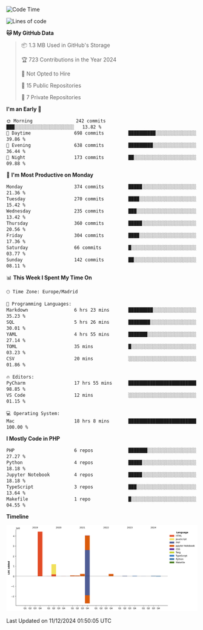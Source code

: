 <!--START_SECTION:waka-->
![Code Time](http://img.shields.io/badge/Code%20Time-537%20hrs%2040%20mins-blue)

![Lines of code](https://img.shields.io/badge/From%20Hello%20World%20I%27ve%20Written-10.4%20million%20lines%20of%20code-blue)

**🐱 My GitHub Data** 

> 📦 1.3 MB Used in GitHub's Storage 
 > 
> 🏆 723 Contributions in the Year 2024
 > 
> 🚫 Not Opted to Hire
 > 
> 📜 15 Public Repositories 
 > 
> 🔑 7 Private Repositories 
 > 
**I'm an Early 🐤** 

```text
🌞 Morning                242 commits         ███░░░░░░░░░░░░░░░░░░░░░░   13.82 % 
🌆 Daytime                698 commits         ██████████░░░░░░░░░░░░░░░   39.86 % 
🌃 Evening                638 commits         █████████░░░░░░░░░░░░░░░░   36.44 % 
🌙 Night                  173 commits         ██░░░░░░░░░░░░░░░░░░░░░░░   09.88 % 
```
📅 **I'm Most Productive on Monday** 

```text
Monday                   374 commits         █████░░░░░░░░░░░░░░░░░░░░   21.36 % 
Tuesday                  270 commits         ████░░░░░░░░░░░░░░░░░░░░░   15.42 % 
Wednesday                235 commits         ███░░░░░░░░░░░░░░░░░░░░░░   13.42 % 
Thursday                 360 commits         █████░░░░░░░░░░░░░░░░░░░░   20.56 % 
Friday                   304 commits         ████░░░░░░░░░░░░░░░░░░░░░   17.36 % 
Saturday                 66 commits          █░░░░░░░░░░░░░░░░░░░░░░░░   03.77 % 
Sunday                   142 commits         ██░░░░░░░░░░░░░░░░░░░░░░░   08.11 % 
```


📊 **This Week I Spent My Time On** 

```text
🕑︎ Time Zone: Europe/Madrid

💬 Programming Languages: 
Markdown                 6 hrs 23 mins       █████████░░░░░░░░░░░░░░░░   35.23 % 
SQL                      5 hrs 26 mins       ████████░░░░░░░░░░░░░░░░░   30.01 % 
YAML                     4 hrs 55 mins       ███████░░░░░░░░░░░░░░░░░░   27.14 % 
TOML                     35 mins             █░░░░░░░░░░░░░░░░░░░░░░░░   03.23 % 
CSV                      20 mins             ░░░░░░░░░░░░░░░░░░░░░░░░░   01.86 % 

🔥 Editors: 
PyCharm                  17 hrs 55 mins      █████████████████████████   98.85 % 
VS Code                  12 mins             ░░░░░░░░░░░░░░░░░░░░░░░░░   01.15 % 

💻 Operating System: 
Mac                      18 hrs 8 mins       █████████████████████████   100.00 % 
```

**I Mostly Code in PHP** 

```text
PHP                      6 repos             ███████░░░░░░░░░░░░░░░░░░   27.27 % 
Python                   4 repos             █████░░░░░░░░░░░░░░░░░░░░   18.18 % 
Jupyter Notebook         4 repos             █████░░░░░░░░░░░░░░░░░░░░   18.18 % 
TypeScript               3 repos             ███░░░░░░░░░░░░░░░░░░░░░░   13.64 % 
Makefile                 1 repo              █░░░░░░░░░░░░░░░░░░░░░░░░   04.55 % 
```



**Timeline**

![Lines of Code chart](https://raw.githubusercontent.com/danisoronellas/danisoronellas/main/assets/bar_graph.png)


 Last Updated on 11/12/2024 01:50:05 UTC
<!--END_SECTION:waka-->
